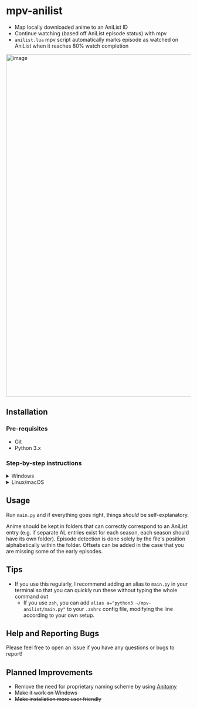 # mpv-anilist
- Map locally downloaded anime to an AniList ID
- Continue watching (based off AniList episode status) with mpv
- `anilist.lua` mpv script automatically marks episode as watched on AniList when it reaches 80% watch completion

<img width="932" alt="image" src="https://user-images.githubusercontent.com/71658949/192674357-e9939bab-ae03-4411-b7f5-b58e040f14e9.png">


## Installation

### Pre-requisites
- Git
- Python 3.x

### Step-by-step instructions
<details>
<summary>Windows</summary>
<br>

1) Open Command Prompt or Git Bash  
2) `cd` into the directory where you'll be keeping this project
3) Run `git clone https://github.com/hotsno/mpv-anilist`
4) Run `cd mpv-anilist`
5) Run `pip install -r requirements.txt`
6) Run `python main.py` and follow the instructions
7) Map some anime, and begin watching!


**NOTE:** The `mpv scripts` folder on Windows can be created in the same directory as `mpv.exe`. After creating the folder, copy `anilist.lua` into it.

</details>

<details>
<summary>Linux/macOS</summary>
<br>

1) Open a terminal
2) `cd` into the directory where you'll be keeping this project
3) Run `git clone https://github.com/hotsno/mpv-anilist`
4) Run `cd mpv-anilist`
5) Run `pip3 install -r requirements.txt`
6) Run `python3 main.py` and follow the instructions
7) Map some anime, and begin watching!


**NOTE:** The `mpv scripts` folder on Linux/macOS can be created in the `~/.config/mpv` directory. After creating the folder, copy `anilist.lua` into it.

</details>

## Usage
Run `main.py` and if everything goes right, things *should* be self-explanatory.  
  
Anime should be kept in folders that can correctly correspond to an AniList entry (e.g. if separate AL entries exist for each season, each season should have its own folder). Episode detection is done solely by the file's position alphabetically within the folder. Offsets can be added in the case that you are missing some of the early episodes.

## Tips
* If you use this regularly, I recommend adding an alias to `main.py` in your terminal so that you can quickly run these without typing the whole command out
  - If you use `zsh`, you can add `alias a="python3 ~/mpv-anilist/main.py"` to your `.zshrc` config file, modifying the line according to your own setup.

## Help and Reporting Bugs
Please feel free to open an issue if you have any questions or bugs to report!

## Planned Improvements
- Remove the need for proprietary naming scheme by using [Anitomy](https://github.com/erengy/anitomy)
- ~~Make it work on Windows~~
- ~~Make installation more user friendly~~
